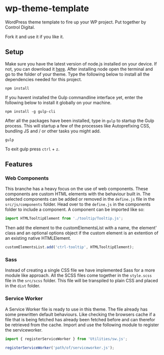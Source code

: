 # wp-theme-template
WordPress theme template to fire up your WP project.
Put together by Control Digital.

Fork it and use it if you like it.

## Setup
Make sure you have the latest version of node.js installed on your device. If not, you can download it [here](https://nodejs.org/en/).
After installing node open the terminal and go to the folder of your theme.
Type the following below to install all the dependencies needed for this project.
```
npm install
```

If you havent installed the Gulp commandline interface yet, enter the following below to install it globally on your machine.
```
npm install -g gulp-cli
```

After all the packages have been installed, type in `gulp` to startup the Gulp process.
This will startup a few of the processes like Autoprefixing CSS, bundling JS and / or other tasks you might add.
```
gulp
```

To exit gulp press `ctrl` + `z`.


## Features

### Web Components
This branche has a heavy focus on the use of web components. These components are custom HTML elements with the behaviour built in. The selected components can be added or removed in the `define.js` file in the `src/js/components` folder. Head over to the `define.js` in the components folder to include a component. A component can be imported like so:
```javascript
import HTMLTooltipElement from './tooltip/Tooltip.js';
```
Then add the element to the customElementsList with a name, the element' class and an optional options object if the custom element is an extention of an existing native HTMLElement.
```javascript
customElementsList.add('ctrl-tooltip', HTMLTooltipElement);
```

### Sass
Instead of creating a single CSS file we have implemented Sass for a more module like approach.
All the SCSS files come together in the `style.scss` file in the `src/scss` folder. This file will be transpiled to plain CSS and placed in the `dist` folder.

### Service Worker
A Service Worker file is ready to use in this theme. The file already has some prewritten default behaviours. Like checking the browsers cache if a file that is being fetched has already been fetched before and can therefor be retrieved from the cache. Import and use the following module to register the serviceworker.
```javascript
import { registerServiceWorker } from 'Utilities/sw.js';

registerServiceWorker('path/of/serviceworker.js');
```